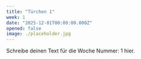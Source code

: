 ```yaml
---
title: "Türchen 1"
week: 1
date: "2025-12-01T00:00:00.000Z"
opened: false
image: ./placeholder.jpg
---
```


Schreibe deinen Text für die Woche Nummer: 1 hier.

